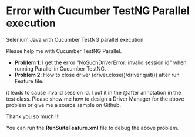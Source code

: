 # Error with Cucumber TestNG Parallel execution
Selenium Java with Cucumber TestNG parallel execution.

Please help me with Cucumber TestNG Parallel.

- **Problem 1**: I get the error "NoSuchDriverError: invalid session id" when running Parallel in Cucumber TestNG.
- **Problem 2**: How to close driver (driver.close()/driver.quit()) after run Feature file.

it leads to cause invalid session id. I put it in the @after annotation in the test class.
Please show me how to design a Driver Manager for the above problem or give me a source sample on Github.

Thank you so much !!!

You can run the **RunSuiteFeature.xml** file to debug the above problem.
